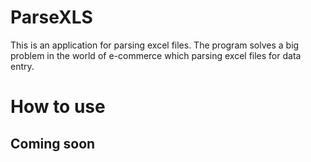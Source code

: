 # ParseXLS

This is an application for parsing excel files. The program solves a big problem in the world of e-commerce which parsing excel files for data entry.

# How to use

## Coming soon
